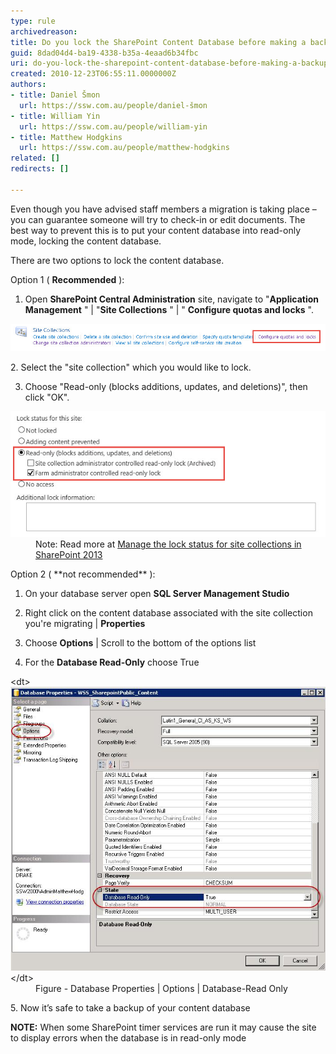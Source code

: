 ```yaml
---
type: rule
archivedreason: 
title: Do you lock the SharePoint Content Database before making a backup?
guid: 8dad04d4-ba19-4338-b35a-4eaad6b34fbc
uri: do-you-lock-the-sharepoint-content-database-before-making-a-backup
created: 2010-12-23T06:55:11.0000000Z
authors:
- title: Daniel Šmon
  url: https://ssw.com.au/people/daniel-šmon
- title: William Yin
  url: https://ssw.com.au/people/william-yin
- title: Matthew Hodgkins
  url: https://ssw.com.au/people/matthew-hodgkins
related: []
redirects: []

---
```


Even though you have advised staff members a migration is taking place – you can guarantee someone will try to check-in or edit documents. The best way to prevent this is to put your content database into read-only mode, locking the content database.
<!--endintro-->

There are two options to lock the content database.

Option 1 ( **Recommended** ):

1.  Open  **SharePoint Central Administration** site, navigate to "**Application Management** " | "**Site Collections** " | " **Configure quotas and locks** ".
<dl class="ssw15-rteElement-ImageArea">   <img src="quotas-and-locks.jpg" alt="quotas-and-locks.jpg" data-pin-nopin="true" style="width:800px;">
</dl>
2. Select the "site collection" which you would like to lock.

3. Choose "Read-only (blocks additions, updates, and deletions)", then click "OK".
<dl class="ssw15-rteElement-ImageArea">   <img src="read-only-status.jpg" alt="read-only-status.jpg">
<dd>Note: Read more at <a href="https://technet.microsoft.com/en-us/library/cc263238%28v=office.15%29.aspx?f=255&MSPPError=-2147217396">Manage the lock status for site collections in SharePoint 2013</a></dd>
</dl>
Option 2 ( **not recommended** ):

1.    On your database server open      **SQL Server Management Studio**

2.    Right click on the content database associated with the site collection you're migrating | **Properties**

3.    Choose      **Options** | Scroll to the bottom of the options list

4.    For the      **Database Read-Only** choose True
<dl class="image">&lt;dt&gt;
      <img src="LocLSQLDB.jpg" alt="">
   &lt;/dt&gt;<dd>Figure - Database Properties | Options | Database-Read Only</dd></dl>
5.    Now it’s safe to take a backup of your content database

**NOTE:** When some SharePoint timer services are run it may cause the site to display errors when the database is in read-only mode
